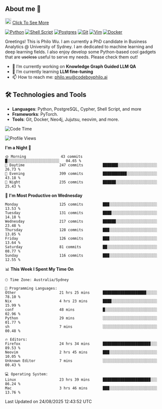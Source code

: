 ## About me 🤗

<a href="#"><img src="https://media.giphy.com/media/hvRJCLFzcasrR4ia7z/giphy.gif" width="20px" height="20px"></a> [Click To See More](https://codeboyphilo.github.io)

[![Python](https://img.shields.io/badge/python-3670A0?style=for-the-badge&logo=python&logoColor=ffdd54)](#)
[![Shell Script](https://img.shields.io/badge/shell_script-%23121011.svg?style=for-the-badge&logo=gnu-bash&logoColor=white)](#)
[![Postgres](https://img.shields.io/badge/postgres-%23316192.svg?style=for-the-badge&logo=postgresql&logoColor=white)](#)
[![Git](https://img.shields.io/badge/git-%23F05033.svg?style=for-the-badge&logo=git&logoColor=white)](#)
[![Vim](https://img.shields.io/badge/VIM-%2311AB00.svg?style=for-the-badge&logo=vim&logoColor=white)](#)
[![Docker](https://img.shields.io/badge/docker-%230db7ed.svg?style=for-the-badge&logo=docker&logoColor=white)](#)

Greetings! This is Philo Wu. I am currently a PhD candidate in Business Analytics \@ University of Sydney. I am dedicated to machine learning and deep learning fields. I also enjoy develop some Python-based cool gadgets that are ~~useless~~ useful to serve my needs. Please check them out!

- 🔭 I’m currently working on **Knowledge Graph Guided LLM QA**
- 🌱 I’m currently learning **LLM fine-tuning**
- 📫 How to reach me: philo.wu@codeboyphilo.ai

## 🛠 Technologies and Tools
- **Languages**: Python, PostgreSQL, Cypher, Shell Script, and more
- **Frameworks**: PyTorch.
- **Tools**: Git, Docker, Neo4j, Jujutsu, neovim, and more.

<!--START_SECTION:waka-->
![Code Time](http://img.shields.io/badge/Code%20Time-1%2C037%20hrs%2010%20mins-blue)

![Profile Views](http://img.shields.io/badge/Profile%20Views-0-blue)

**I'm a Night 🦉** 

```text
🌞 Morning                43 commits          █░░░░░░░░░░░░░░░░░░░░░░░░   04.65 % 
🌆 Daytime                247 commits         ███████░░░░░░░░░░░░░░░░░░   26.73 % 
🌃 Evening                399 commits         ███████████░░░░░░░░░░░░░░   43.18 % 
🌙 Night                  235 commits         ██████░░░░░░░░░░░░░░░░░░░   25.43 % 
```
📅 **I'm Most Productive on Wednesday** 

```text
Monday                   125 commits         ███░░░░░░░░░░░░░░░░░░░░░░   13.53 % 
Tuesday                  131 commits         ████░░░░░░░░░░░░░░░░░░░░░   14.18 % 
Wednesday                217 commits         ██████░░░░░░░░░░░░░░░░░░░   23.48 % 
Thursday                 128 commits         ███░░░░░░░░░░░░░░░░░░░░░░   13.85 % 
Friday                   126 commits         ███░░░░░░░░░░░░░░░░░░░░░░   13.64 % 
Saturday                 81 commits          ██░░░░░░░░░░░░░░░░░░░░░░░   08.77 % 
Sunday                   116 commits         ███░░░░░░░░░░░░░░░░░░░░░░   12.55 % 
```


📊 **This Week I Spent My Time On** 

```text
🕑︎ Time Zone: Australia/Sydney

💬 Programming Languages: 
Other                    21 hrs 25 mins      ████████████████████░░░░░   78.10 % 
Nix                      4 hrs 23 mins       ████░░░░░░░░░░░░░░░░░░░░░   15.99 % 
conf                     48 mins             █░░░░░░░░░░░░░░░░░░░░░░░░   02.96 % 
Python                   29 mins             ░░░░░░░░░░░░░░░░░░░░░░░░░   01.77 % 
sh                       7 mins              ░░░░░░░░░░░░░░░░░░░░░░░░░   00.48 % 

🔥 Editors: 
Firefox                  24 hrs 34 mins      ██████████████████████░░░   89.53 % 
Neovim                   2 hrs 45 mins       ███░░░░░░░░░░░░░░░░░░░░░░   10.05 % 
Unknown Editor           7 mins              ░░░░░░░░░░░░░░░░░░░░░░░░░   00.43 % 

💻 Operating System: 
Linux                    23 hrs 39 mins      ██████████████████████░░░   86.24 % 
Mac                      3 hrs 46 mins       ███░░░░░░░░░░░░░░░░░░░░░░   13.76 % 
```


 Last Updated on 24/08/2025 12:43:52 UTC
<!--END_SECTION:waka-->
